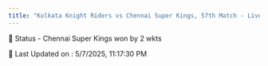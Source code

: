 ```yaml
---
title: "Kolkata Knight Riders vs Chennai Super Kings, 57th Match - Live Cricket Score"
---
```


📑 Status - Chennai Super Kings won by 2 wkts

📝 Last Updated on : 5/7/2025, 11:17:30 PM  

